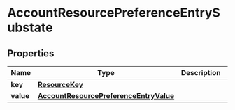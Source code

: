 

# AccountResourcePreferenceEntrySubstate


## Properties

| Name | Type | Description | Notes |
|------------ | ------------- | ------------- | -------------|
|**key** | [**ResourceKey**](ResourceKey.md) |  |  |
|**value** | [**AccountResourcePreferenceEntryValue**](AccountResourcePreferenceEntryValue.md) |  |  [optional] |



